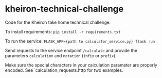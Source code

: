 # kheiron-technical-challenge
Code for the Kheiron take home technical challenge.

To install requirements: `pip install -r requirements.txt`

To run the service: `FLASK_APP={path to calculator_service.py} flask run`

Send requests to the service endpoint `/calculate` and provide the parameters `calculation` and `notation` (`infix` or `prefix`). 

Make sure the special characters in your calculation parameter are properly encoded. See `calculation_requests.http for two examples.
